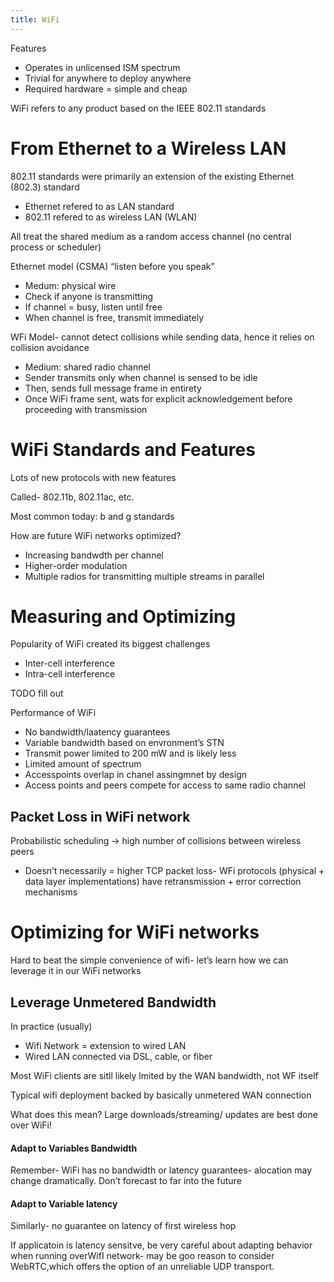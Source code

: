 ```yaml
---
title: WiFi
---
```

Features
- Operates in unlicensed ISM spectrum
- Trivial for anywhere to deploy anywhere
- Required hardware = simple and cheap

WiFi refers to any product based on the IEEE 802.11 standards
# From Ethernet to a Wireless LAN
802.11 standards were primarily an extension of the existing Ethernet (802.3) standard
- Ethernet refered to as LAN standard
- 802.11 refered to as wireless LAN (WLAN)

All treat the shared medium as a random access channel (no central process or scheduler)

Ethernet model (CSMA) “listen before you speak”
- Medum: physical wire
- Check if anyone is transmitting
- If channel = busy, listen until free
- When channel is free, transmit immediately

WFi Model- cannot detect collisions while sending data, hence it relies on collision avoidance
- Medium: shared radio channel
- Sender transmits only when channel is sensed to be idle
- Then, sends full message frame in entirety
- Once WiFi frame sent, wats for explicit acknowledgement before proceeding with transmission

# WiFi Standards and Features
Lots of new protocols with new features

Called- 802.11b, 802.11ac, etc.

Most common today: b and g standards

How are future WiFi networks optimized? 
- Increasing bandwdth per channel
- Higher-order modulation
- Multiple radios for transmitting multiple streams in parallel

# Measuring and Optimizing  
Popularity of WiFi created its biggest challenges
- Inter-cell interference
- Intra-cell interference

TODO fill out


Performance of WiFi
- No bandwidth/laatency guarantees
- Variable bandwidth based on envronment’s STN
- Transmit power limited to 200 mW and is likely less
- Limited amount of spectrum 
- Accesspoints overlap in chanel assingmnet by design
- Access points and peers compete for access to same radio channel



## Packet Loss in WiFi network
Probabilistic scheduling → high number of collisions between wireless peers
- Doesn’t necessarily = higher TCP packet loss- WFi protocols (physical + data layer implementations) have retransmission + error correction mechanisms


# Optimizing for WiFi networks
Hard to beat the simple convenience of wifi- let’s learn how we can leverage it in our WiFi networks

## Leverage Unmetered Bandwidth
In practice (usually)
- Wifi Network = extension to wired LAN
- Wired LAN connected via DSL, cable, or fiber

Most WiFi clients are sitll likely lmited by the WAN bandwidth, not WF itself

Typical wifi deployment backed by basically unmetered WAN connection

What does this mean? Large downloads/streaming/ updates are best done over WiFi!

#### Adapt to Variables Bandwidth
Remember- WiFi has no bandwidth or latency guarantees- alocation may change dramatically. Don’t forecast to far into the future

#### Adapt to Variable latency
Similarly- no guarantee on latency of first wireless hop

If applicatoin is latency sensitve, be very careful about adapting behavior when running overWifI network- may be goo reason to consider WebRTC,which offers the option of an unreliable UDP transport.